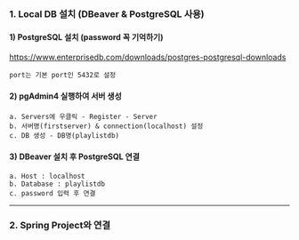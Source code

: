 ### 1. Local DB 설치 (DBeaver & PostgreSQL 사용)
#### 1) PostgreSQL 설치 (password 꼭 기억하기)
<https://www.enterprisedb.com/downloads/postgres-postgresql-downloads>

    port는 기본 port인 5432로 설정
#### 2) pgAdmin4 실행하여 서버 생성
    a. Servers에 우클릭 - Register - Server
    b. 서버명(firstserver) & connection(localhost) 설정
    c. DB 생성 - DB명(playlistdb)
#### 3) DBeaver 설치 후 PostgreSQL 연결
    a. Host : localhost
    b. Database : playlistdb
    c. password 입력 후 연결

---

### **2. Spring Project와 연결**
